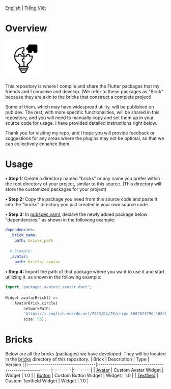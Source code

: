 [English](./README.md)
| [Tiếng Việt](./README_Vie.md)

# Overview

<a href="https://github.com/congson99/bricks"><img src="https://github.com/congson99/bricks/blob/master/assets/icons/app_icon.png?raw=true" alt="Icon" width="120"></a>

This repository is where I compile and share the Flutter packages that my friends and I conceive and develop. (We refer to these packages as "Brick" because they are akin to the bricks that construct a complete project)

Some of them, which may have widespread utility, will be published on pub.dev. The rest, with more specific functionalities, will be shared in this repository, and you will need to manually copy and set them up in your source code for usage. I have provided detailed instructions right below.

Thank you for visiting my repo, and I hope you will provide feedback or suggestions for any areas where the plugins may not be optimal, so that we can collectively enhance them.

# Usage

**• Step 1:** Create a directory named "bricks" or any name you prefer within the root directory of your project, similar to this source. (This directory will store the customized packages for your project)

**• Step 2:** Copy the package you need from this source code and paste it into the "bricks" directory you just created in your own source code.

**• Step 3:** In [pubspec.yaml](./pubspec.yaml), declare the newly added package below "dependencies:"
as shown in the following example:

```yaml
dependencies:
  _brick_name:
    path: bricks_path

  # Example:
  _avatar:
    path: bricks/_avatar
```

**• Step 4:** Import the path of that package where you want to use it and start utilizing it.
as shown in the following example:

```dart
import 'package:_avatar/_avatar.dart';

Widget avatarBrick() =>
    AvatarBrick.circle(
        networkPath:
        "https://i-english.vnecdn.net/2023/04/28/chipu-1682673790-1682673805-6534-1682673939.png",
        size: 56);
```

# Bricks
Below are all the bricks (packages) we have developed. They will be located in the [bricks](./bricks) directory of this repository.
| Brick                            | Description                                           | Type     | Version | 
|:---------------------------------|:------------------------------------------------------|:---------|:--------|
| [Avatar](./bricks/_avatar)       | Custom Avatar Widget                                  | Widget   | 1.0     |
| [Button](./bricks/_button)       | Custom Button Widget                                  | Widget   | 1.0     |
| [Textfield](./bricks/_textfield) | Custom Textfield Widget                               | Widget   | 1.0     |

[//]: # (| [File]&#40;./bricks/_file&#41;           | Functions to help handle file                         | Function | beta    |)

[//]: # (| [Photo]&#40;./bricks/_file&#41;          | Functions to help handle photo from camera or gallery | Function | beta    |)
